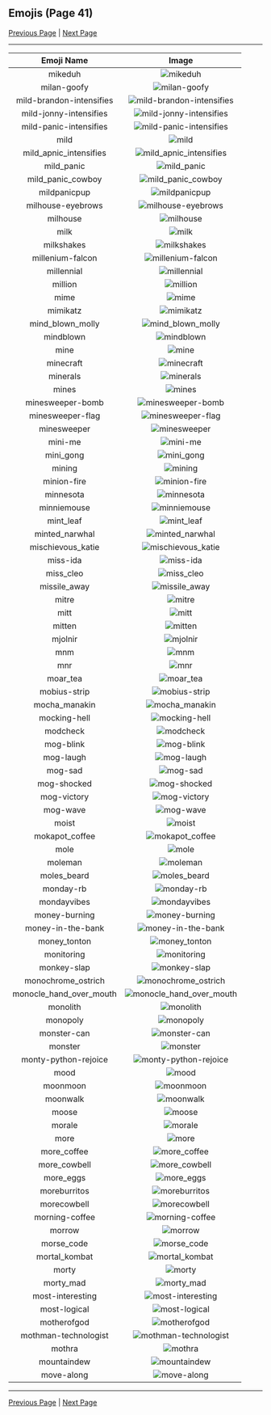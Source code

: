 
## Emojis (Page 41)

[Previous Page](/docs/rc/page-m-0040.md)
  | [Next Page](/docs/rc/page-m-0042.md)

<hr />

|Emoji Name|Image|
| :-: | :-: |
|mikeduh| ![mikeduh](/emojis/rc/mikeduh.png)|
|milan-goofy| ![milan-goofy](/emojis/rc/milan-goofy.png)|
|mild-brandon-intensifies| ![mild-brandon-intensifies](/emojis/rc/mild-brandon-intensifies.gif)|
|mild-jonny-intensifies| ![mild-jonny-intensifies](/emojis/rc/mild-jonny-intensifies.gif)|
|mild-panic-intensifies| ![mild-panic-intensifies](/emojis/rc/mild-panic-intensifies.gif)|
|mild| ![mild](/emojis/rc/mild.png)|
|mild_apnic_intensifies| ![mild_apnic_intensifies](/emojis/rc/mild_apnic_intensifies.gif)|
|mild_panic| ![mild_panic](/emojis/rc/mild_panic.png)|
|mild_panic_cowboy| ![mild_panic_cowboy](/emojis/rc/mild_panic_cowboy.png)|
|mildpanicpup| ![mildpanicpup](/emojis/rc/mildpanicpup.gif)|
|milhouse-eyebrows| ![milhouse-eyebrows](/emojis/rc/milhouse-eyebrows.gif)|
|milhouse| ![milhouse](/emojis/rc/milhouse.gif)|
|milk| ![milk](/emojis/rc/milk.png)|
|milkshakes| ![milkshakes](/emojis/rc/milkshakes.jpg)|
|millenium-falcon| ![millenium-falcon](/emojis/rc/millenium-falcon.png)|
|millennial| ![millennial](/emojis/rc/millennial.png)|
|million| ![million](/emojis/rc/million.png)|
|mime| ![mime](/emojis/rc/mime.jpg)|
|mimikatz| ![mimikatz](/emojis/rc/mimikatz.png)|
|mind_blown_molly| ![mind_blown_molly](/emojis/rc/mind_blown_molly.png)|
|mindblown| ![mindblown](/emojis/rc/mindblown.gif)|
|mine| ![mine](/emojis/rc/mine.gif)|
|minecraft| ![minecraft](/emojis/rc/minecraft.png)|
|minerals| ![minerals](/emojis/rc/minerals.png)|
|mines| ![mines](/emojis/rc/mines.png)|
|minesweeper-bomb| ![minesweeper-bomb](/emojis/rc/minesweeper-bomb.png)|
|minesweeper-flag| ![minesweeper-flag](/emojis/rc/minesweeper-flag.png)|
|minesweeper| ![minesweeper](/emojis/rc/minesweeper.png)|
|mini-me| ![mini-me](/emojis/rc/mini-me.png)|
|mini_gong| ![mini_gong](/emojis/rc/mini_gong.png)|
|mining| ![mining](/emojis/rc/mining.png)|
|minion-fire| ![minion-fire](/emojis/rc/minion-fire.jpg)|
|minnesota| ![minnesota](/emojis/rc/minnesota.png)|
|minniemouse| ![minniemouse](/emojis/rc/minniemouse.png)|
|mint_leaf| ![mint_leaf](/emojis/rc/mint_leaf.png)|
|minted_narwhal| ![minted_narwhal](/emojis/rc/minted_narwhal.png)|
|mischievous_katie| ![mischievous_katie](/emojis/rc/mischievous_katie.png)|
|miss-ida| ![miss-ida](/emojis/rc/miss-ida.png)|
|miss_cleo| ![miss_cleo](/emojis/rc/miss_cleo.png)|
|missile_away| ![missile_away](/emojis/rc/missile_away.gif)|
|mitre| ![mitre](/emojis/rc/mitre.jpg)|
|mitt| ![mitt](/emojis/rc/mitt.png)|
|mitten| ![mitten](/emojis/rc/mitten.png)|
|mjolnir| ![mjolnir](/emojis/rc/mjolnir.jpg)|
|mnm| ![mnm](/emojis/rc/mnm.png)|
|mnr| ![mnr](/emojis/rc/mnr.jpg)|
|moar_tea| ![moar_tea](/emojis/rc/moar_tea.png)|
|mobius-strip| ![mobius-strip](/emojis/rc/mobius-strip.jpg)|
|mocha_manakin| ![mocha_manakin](/emojis/rc/mocha_manakin.png)|
|mocking-hell| ![mocking-hell](/emojis/rc/mocking-hell.gif)|
|modcheck| ![modcheck](/emojis/rc/modcheck.gif)|
|mog-blink| ![mog-blink](/emojis/rc/mog-blink.gif)|
|mog-laugh| ![mog-laugh](/emojis/rc/mog-laugh.gif)|
|mog-sad| ![mog-sad](/emojis/rc/mog-sad.gif)|
|mog-shocked| ![mog-shocked](/emojis/rc/mog-shocked.gif)|
|mog-victory| ![mog-victory](/emojis/rc/mog-victory.gif)|
|mog-wave| ![mog-wave](/emojis/rc/mog-wave.gif)|
|moist| ![moist](/emojis/rc/moist.png)|
|mokapot_coffee| ![mokapot_coffee](/emojis/rc/mokapot_coffee.png)|
|mole| ![mole](/emojis/rc/mole.jpg)|
|moleman| ![moleman](/emojis/rc/moleman.jpg)|
|moles_beard| ![moles_beard](/emojis/rc/moles_beard.png)|
|monday-rb| ![monday-rb](/emojis/rc/monday-rb.png)|
|mondayvibes| ![mondayvibes](/emojis/rc/mondayvibes.png)|
|money-burning| ![money-burning](/emojis/rc/money-burning.gif)|
|money-in-the-bank| ![money-in-the-bank](/emojis/rc/money-in-the-bank.gif)|
|money_tonton| ![money_tonton](/emojis/rc/money_tonton.gif)|
|monitoring| ![monitoring](/emojis/rc/monitoring.gif)|
|monkey-slap| ![monkey-slap](/emojis/rc/monkey-slap.gif)|
|monochrome_ostrich| ![monochrome_ostrich](/emojis/rc/monochrome_ostrich.png)|
|monocle_hand_over_mouth| ![monocle_hand_over_mouth](/emojis/rc/monocle_hand_over_mouth.png)|
|monolith| ![monolith](/emojis/rc/monolith.png)|
|monopoly| ![monopoly](/emojis/rc/monopoly.png)|
|monster-can| ![monster-can](/emojis/rc/monster-can.png)|
|monster| ![monster](/emojis/rc/monster.png)|
|monty-python-rejoice| ![monty-python-rejoice](/emojis/rc/monty-python-rejoice.gif)|
|mood| ![mood](/emojis/rc/mood.png)|
|moonmoon| ![moonmoon](/emojis/rc/moonmoon.jpg)|
|moonwalk| ![moonwalk](/emojis/rc/moonwalk.gif)|
|moose| ![moose](/emojis/rc/moose.png)|
|morale| ![morale](/emojis/rc/morale.jpg)|
|more| ![more](/emojis/rc/more.gif)|
|more_coffee| ![more_coffee](/emojis/rc/more_coffee.png)|
|more_cowbell| ![more_cowbell](/emojis/rc/more_cowbell.gif)|
|more_eggs| ![more_eggs](/emojis/rc/more_eggs.png)|
|moreburritos| ![moreburritos](/emojis/rc/moreburritos.jpg)|
|morecowbell| ![morecowbell](/emojis/rc/morecowbell.jpg)|
|morning-coffee| ![morning-coffee](/emojis/rc/morning-coffee.png)|
|morrow| ![morrow](/emojis/rc/morrow.png)|
|morse_code| ![morse_code](/emojis/rc/morse_code.jpg)|
|mortal_kombat| ![mortal_kombat](/emojis/rc/mortal_kombat.jpg)|
|morty| ![morty](/emojis/rc/morty.png)|
|morty_mad| ![morty_mad](/emojis/rc/morty_mad.png)|
|most-interesting| ![most-interesting](/emojis/rc/most-interesting.png)|
|most-logical| ![most-logical](/emojis/rc/most-logical.jpg)|
|motherofgod| ![motherofgod](/emojis/rc/motherofgod.png)|
|mothman-technologist| ![mothman-technologist](/emojis/rc/mothman-technologist.png)|
|mothra| ![mothra](/emojis/rc/mothra.png)|
|mountaindew| ![mountaindew](/emojis/rc/mountaindew.png)|
|move-along| ![move-along](/emojis/rc/move-along.gif)|

<hr/>

[Previous Page](/docs/rc/page-m-0040.md)
  | [Next Page](/docs/rc/page-m-0042.md)